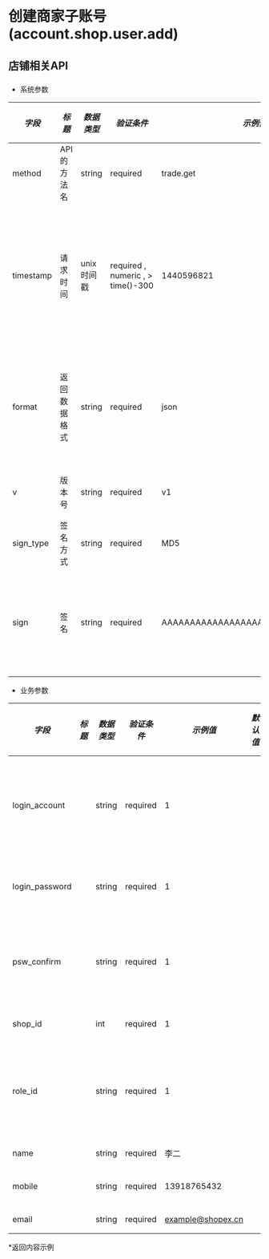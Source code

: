 # 创建商家子账号(account.shop.user.add)

## 店铺相关API

### 

* 系统参数

| *字段* | *标题* | *数据类型* | *验证条件* | *示例值* | *默认值* | *详细说明* |
| ------------- | ------------- | ------------- | ------------- | ------------- | ------------- | ------------- |
| method | API的方法名 | string | required | trade.get | null | 标识请求的是哪个API |
| timestamp | 请求时间 | unix时间戳 | required , numeric , > time()-300 | 1440596821 | null | 标识API请求的发起时间，如果超时300秒则拒绝请求 |
| format | 返回数据格式 | string | required | json | json | 返回数据是json格式的，目前只支持json |
| v | 版本号 | string | required | v1 | null | 标识该接口的版本 |
| sign_type | 签名方式 | string | required | MD5 | null | 标识签名算法 |
| sign | 签名 | string | required | AAAAAAAAAAAAAAAAAAAAAAAAAAAAAAAAA | null | 数据签名，32位长度16进制数字 |


* 业务参数

| *字段* | *标题* | *数据类型* | *验证条件* | *示例值* | *默认值* | *详细说明* |
| ------------- | ------------- | ------------- | ------------- | ------------- | ------------- | ------------- |
| login_account |  | string | required | 1 |  | 子帐号登录用户名 |
| login_password |  | string | required | 1 |  | 子帐号密码 |
| psw_confirm |  | string | required | 1 |  | 子帐号确认密码 |
| shop_id |  | int | required | 1 |  | 店铺id |
| role_id |  | string | required | 1 |  | 子帐号绑定角色ID |
| name |  | string | required | 李二 |  | 姓名 |
| mobile |  | string | required | 13918765432 |  | 手机号 |
| email |  | string | required | example@shopex.cn |  | 邮箱 |


*返回内容示例

```



```

